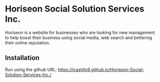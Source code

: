 # Horiseon Social Solution Services Inc.

Horiseon is a website for businesses who are looking for new management to help boost their business using social media, web search and bettering their online reputation.

## Installation

Run using the github URL: https://jcastillo9.github.io/Horiseon-Social-Solution-Services-Inc./

